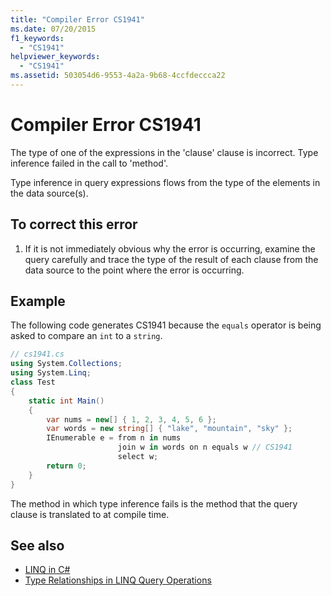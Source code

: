 ```yaml
---
title: "Compiler Error CS1941"
ms.date: 07/20/2015
f1_keywords: 
  - "CS1941"
helpviewer_keywords: 
  - "CS1941"
ms.assetid: 503054d6-9553-4a2a-9b68-4ccfdeccca22
---
```

# Compiler Error CS1941

The type of one of the expressions in the 'clause' clause is incorrect. Type inference failed in the call to 'method'.  
  
Type inference in query expressions flows from the type of the elements in the data source(s).  
  
## To correct this error
  
1. If it is not immediately obvious why the error is occurring, examine the query carefully and trace the type of the result of each clause from the data source to the point where the error is occurring.  
  
## Example

The following code generates CS1941 because the `equals` operator is being asked to compare an `int` to a `string`.  

```csharp
// cs1941.cs  
using System.Collections;  
using System.Linq;  
class Test  
{  
    static int Main()  
    {  
        var nums = new[] { 1, 2, 3, 4, 5, 6 };  
        var words = new string[] { "lake", "mountain", "sky" };  
        IEnumerable e = from n in nums  
                        join w in words on n equals w // CS1941  
                        select w;  
        return 0;  
    }  
}  
```

The method in which type inference fails is the method that the query clause is translated to at compile time.  
  
## See also

- [LINQ in C#](../../linq/index.md)
- [Type Relationships in LINQ Query Operations](../../programming-guide/concepts/linq/type-relationships-in-linq-query-operations.md)
